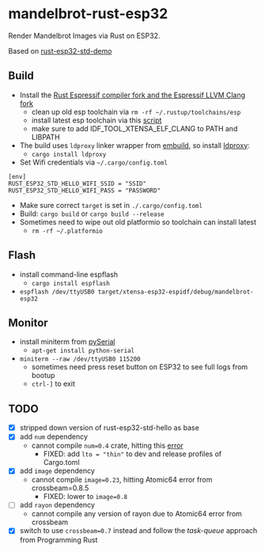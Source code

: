 # mandelbrot-rust-esp32

Render Mandelbrot Images via Rust on ESP32.

Based on [rust-esp32-std-demo](https://github.com/ivmarkov/rust-esp32-std-demo)

## Build

- Install the [Rust Espressif compiler fork and the Espressif LLVM Clang fork](https://github.com/esp-rs/rust) 
  - clean up old esp toolchain via `rm -rf ~/.rustup/toolchains/esp`
  - install latest esp toolchain via this [script](https://github.com/esp-rs/rust-build/blob/main/install-rust-toolchain.sh)
  - make sure to add IDF_TOOL_XTENSA_ELF_CLANG to PATH and LIBPATH
- The build uses `ldproxy` linker wrapper from [embuild](https://crates.io/crates/embuild), so install [ldproxy](https://crates.io/crates/embuild/ldproxy):
  - `cargo install ldproxy`
- Set Wifi credentials via `~/.cargo/config.toml`

```
[env]
RUST_ESP32_STD_HELLO_WIFI_SSID = "SSID"
RUST_ESP32_STD_HELLO_WIFI_PASS = "PASSWORD"
```
- Make sure correct `target` is set in `./.cargo/config.toml`
- Build: `cargo build` or `cargo build --release`
- Sometimes need to wipe out old platformio so toolchain can install latest
  - `rm -rf ~/.platformio`

## Flash

- install command-line espflash
  - `cargo install espflash`
- `espflash /dev/ttyUSB0 target/xtensa-esp32-espidf/debug/mandelbrot-esp32`

## Monitor
- install miniterm from [pySerial](https://pyserial.readthedocs.io/en/latest/pyserial.html)
  - `apt-get install python-serial`
- `miniterm --raw /dev/ttyUSB0 115200`
  - sometimes need press reset button on ESP32 to see full logs from bootup
  - `ctrl-]` to exit

## TODO 

- [X] stripped down version of rust-esp32-std-hello as base
- [X] add `num` dependency
  - cannot compile `num=0.4` crate, hitting this [error](https://github.com/espressif/llvm-project/issues/13)
    - FIXED: add `lto = "thin"` to dev and release profiles of Cargo.toml 
- [X] add `image` dependency
  - cannot compile `image=0.23`, hitting Atomic64 error from crossbeam=0.8.5
    - FIXED: lower to `image=0.8`
- [ ] add `rayon` dependency 
  - cannot compile any version of rayon due to Atomic64 error from crossbeam
- [X] switch to use `crossbeam=0.7` instead and follow the _task-queue_ approach from Programming Rust 
